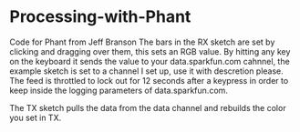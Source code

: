 # Processing-with-Phant
Code for Phant from Jeff Branson
The bars in the RX sketch are set by clicking and dragging over them, this sets an RGB value.
By hitting any key on the keyboard 
it sends the value to your data.sparkfun.com cahnnel, the example sketch is set to a channel I set up, use it with descretion please.
The feed is throttled to lock out for 12 seconds after a keypress in order to keep inside the logging parameters of data.sparkfun.com.

The TX sketch pulls the data from the data channel and rebuilds the color you set in TX.
